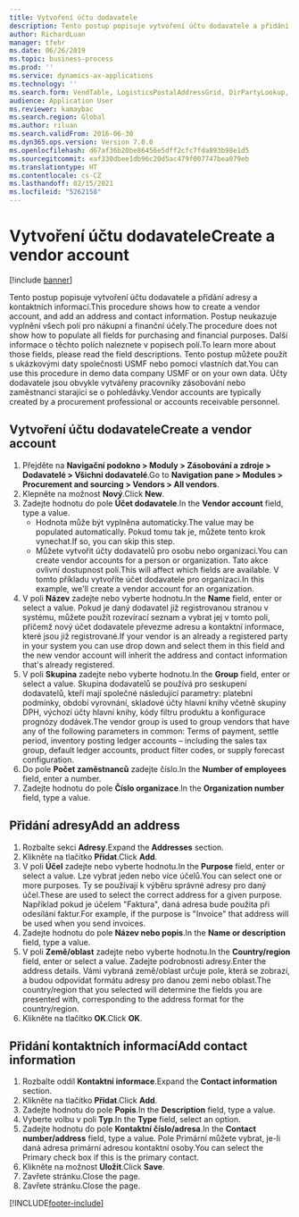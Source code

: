 ```yaml
---
title: Vytvoření účtu dodavatele
description: Tento postup popisuje vytvoření účtu dodavatele a přidání adresy a kontaktních informací.
author: RichardLuan
manager: tfehr
ms.date: 06/26/2019
ms.topic: business-process
ms.prod: ''
ms.service: dynamics-ax-applications
ms.technology: ''
ms.search.form: VendTable, LogisticsPostalAddressGrid, DirPartyLookup, LogisticsPostalAddress, SysLookupMultiSelectGrid, WHSFilterGenerallyAvail
audience: Application User
ms.reviewer: kamaybac
ms.search.region: Global
ms.author: riluan
ms.search.validFrom: 2016-06-30
ms.dyn365.ops.version: Version 7.0.0
ms.openlocfilehash: d67af36b20be86456e5dff2cfc7fda893b98e1d5
ms.sourcegitcommit: eaf330dbee1db96c20d5ac479f007747bea079eb
ms.translationtype: HT
ms.contentlocale: cs-CZ
ms.lasthandoff: 02/15/2021
ms.locfileid: "5262158"
---
```

# <a name="create-a-vendor-account"></a><span data-ttu-id="4fc42-103">Vytvoření účtu dodavatele</span><span class="sxs-lookup"><span data-stu-id="4fc42-103">Create a vendor account</span></span>

[!include [banner](../../includes/banner.md)]

<span data-ttu-id="4fc42-104">Tento postup popisuje vytvoření účtu dodavatele a přidání adresy a kontaktních informací.</span><span class="sxs-lookup"><span data-stu-id="4fc42-104">This procedure shows how to create a vendor account, and add an address and contact information.</span></span> <span data-ttu-id="4fc42-105">Postup neukazuje vyplnění všech polí pro nákupní a finanční účely.</span><span class="sxs-lookup"><span data-stu-id="4fc42-105">The procedure does not show how to populate all fields for purchasing and financial purposes.</span></span> <span data-ttu-id="4fc42-106">Další informace o těchto polích naleznete v popisech polí.</span><span class="sxs-lookup"><span data-stu-id="4fc42-106">To learn more about those fields, please read the field descriptions.</span></span> <span data-ttu-id="4fc42-107">Tento postup můžete použít s ukázkovými daty společnosti USMF nebo pomocí vlastních dat.</span><span class="sxs-lookup"><span data-stu-id="4fc42-107">You can use this procedure in demo data company USMF or on your own data.</span></span> <span data-ttu-id="4fc42-108">Účty dodavatele jsou obvykle vytvářeny pracovníky zásobování nebo zaměstnanci starající se o pohledávky.</span><span class="sxs-lookup"><span data-stu-id="4fc42-108">Vendor accounts are typically created by a procurement professional or accounts receivable personnel.</span></span>


## <a name="create-a-vendor-account"></a><span data-ttu-id="4fc42-109">Vytvoření účtu dodavatele</span><span class="sxs-lookup"><span data-stu-id="4fc42-109">Create a vendor account</span></span>
1. <span data-ttu-id="4fc42-110">Přejděte na **Navigační podokno > Moduly > Zásobování a zdroje > Dodavatelé > Všichni dodavatelé**.</span><span class="sxs-lookup"><span data-stu-id="4fc42-110">Go to **Navigation pane > Modules > Procurement and sourcing > Vendors > All vendors**.</span></span>
2. <span data-ttu-id="4fc42-111">Klepněte na možnost **Nový**.</span><span class="sxs-lookup"><span data-stu-id="4fc42-111">Click **New**.</span></span>
3. <span data-ttu-id="4fc42-112">Zadejte hodnotu do pole **Účet dodavatele**.</span><span class="sxs-lookup"><span data-stu-id="4fc42-112">In the **Vendor account** field, type a value.</span></span>
    - <span data-ttu-id="4fc42-113">Hodnota může být vyplněna automaticky.</span><span class="sxs-lookup"><span data-stu-id="4fc42-113">The value may be populated automatically.</span></span> <span data-ttu-id="4fc42-114">Pokud tomu tak je, můžete tento krok vynechat.</span><span class="sxs-lookup"><span data-stu-id="4fc42-114">If so, you can skip this step.</span></span>  
    - <span data-ttu-id="4fc42-115">Můžete vytvořit účty dodavatelů pro osobu nebo organizaci.</span><span class="sxs-lookup"><span data-stu-id="4fc42-115">You can create vendor accounts for a person or organization.</span></span> <span data-ttu-id="4fc42-116">Tato akce ovlivní dostupnost polí.</span><span class="sxs-lookup"><span data-stu-id="4fc42-116">This will affect which fields are available.</span></span> <span data-ttu-id="4fc42-117">V tomto příkladu vytvoříte účet dodavatele pro organizaci.</span><span class="sxs-lookup"><span data-stu-id="4fc42-117">In this example, we'll create a vendor account for an organization.</span></span>   
4. <span data-ttu-id="4fc42-118">V poli **Název** zadejte nebo vyberte hodnotu.</span><span class="sxs-lookup"><span data-stu-id="4fc42-118">In the **Name** field, enter or select a value.</span></span> <span data-ttu-id="4fc42-119">Pokud je daný dodavatel již registrovanou stranou v systému, můžete použít rozevírací seznam a vybrat jej v tomto poli, přičemž nový účet dodavatele převezme adresu a kontaktní informace, které jsou již registrované.</span><span class="sxs-lookup"><span data-stu-id="4fc42-119">If your vendor is an already a registered party in your system you can use drop down and select them in this field and the new vendor account will inherit the address and contact information that's already registered.</span></span>
5. <span data-ttu-id="4fc42-120">V poli **Skupina** zadejte nebo vyberte hodnotu.</span><span class="sxs-lookup"><span data-stu-id="4fc42-120">In the **Group** field, enter or select a value.</span></span> <span data-ttu-id="4fc42-121">Skupina dodavatelů se používá pro seskupení dodavatelů, kteří mají společné následující parametry: platební podmínky, období vyrovnání, skladové účty hlavní knihy včetně skupiny DPH, výchozí účty hlavní knihy, kódy filtru produktu a konfigurace prognózy dodávek.</span><span class="sxs-lookup"><span data-stu-id="4fc42-121">The vendor group is used to group vendors that have any of the following parameters in common: Terms of payment, settle period, inventory posting ledger accounts – including the sales tax group, default ledger accounts, product filter codes, or supply forecast configuration.</span></span>
6. <span data-ttu-id="4fc42-122">Do pole **Počet zaměstnanců** zadejte číslo.</span><span class="sxs-lookup"><span data-stu-id="4fc42-122">In the **Number of employees** field, enter a number.</span></span>
7. <span data-ttu-id="4fc42-123">Zadejte hodnotu do pole **Číslo organizace**.</span><span class="sxs-lookup"><span data-stu-id="4fc42-123">In the **Organization number** field, type a value.</span></span>

## <a name="add-an-address"></a><span data-ttu-id="4fc42-124">Přidání adresy</span><span class="sxs-lookup"><span data-stu-id="4fc42-124">Add an address</span></span>
1. <span data-ttu-id="4fc42-125">Rozbalte sekci **Adresy**.</span><span class="sxs-lookup"><span data-stu-id="4fc42-125">Expand the **Addresses** section.</span></span>
2. <span data-ttu-id="4fc42-126">Klikněte na tlačítko **Přidat**.</span><span class="sxs-lookup"><span data-stu-id="4fc42-126">Click **Add**.</span></span>
3. <span data-ttu-id="4fc42-127">V poli **Účel** zadejte nebo vyberte hodnotu.</span><span class="sxs-lookup"><span data-stu-id="4fc42-127">In the **Purpose** field, enter or select a value.</span></span> <span data-ttu-id="4fc42-128">Lze vybrat jeden nebo více účelů.</span><span class="sxs-lookup"><span data-stu-id="4fc42-128">You can select one or more purposes.</span></span> <span data-ttu-id="4fc42-129">Ty se používají k výběru správné adresy pro daný účel.</span><span class="sxs-lookup"><span data-stu-id="4fc42-129">These are used to select the correct address for a given purpose.</span></span> <span data-ttu-id="4fc42-130">Například pokud je účelem "Faktura", daná adresa bude použita při odesílání faktur.</span><span class="sxs-lookup"><span data-stu-id="4fc42-130">For example, if the purpose is "Invoice" that address will be used when you send invoices.</span></span>
4. <span data-ttu-id="4fc42-131">Zadejte hodnotu do pole **Název nebo popis**.</span><span class="sxs-lookup"><span data-stu-id="4fc42-131">In the **Name or description** field, type a value.</span></span>
5. <span data-ttu-id="4fc42-132">V poli **Země/oblast** zadejte nebo vyberte hodnotu.</span><span class="sxs-lookup"><span data-stu-id="4fc42-132">In the **Country/region** field, enter or select a value.</span></span> <span data-ttu-id="4fc42-133">Zadejte podrobnosti adresy.</span><span class="sxs-lookup"><span data-stu-id="4fc42-133">Enter the address details.</span></span> <span data-ttu-id="4fc42-134">Vámi vybraná země/oblast určuje pole, která se zobrazí, a budou odpovídat formátu adresy pro danou zemi nebo oblast.</span><span class="sxs-lookup"><span data-stu-id="4fc42-134">The country/region that you selected will determine the fields you are presented with, corresponding to the address format for the country/region.</span></span> 
6. <span data-ttu-id="4fc42-135">Klikněte na tlačítko **OK**.</span><span class="sxs-lookup"><span data-stu-id="4fc42-135">Click **OK**.</span></span>

## <a name="add-contact-information"></a><span data-ttu-id="4fc42-136">Přidání kontaktních informací</span><span class="sxs-lookup"><span data-stu-id="4fc42-136">Add contact information</span></span>
1. <span data-ttu-id="4fc42-137">Rozbalte oddíl **Kontaktní informace**.</span><span class="sxs-lookup"><span data-stu-id="4fc42-137">Expand the **Contact information** section.</span></span>
2. <span data-ttu-id="4fc42-138">Klikněte na tlačítko **Přidat**.</span><span class="sxs-lookup"><span data-stu-id="4fc42-138">Click **Add**.</span></span>
3. <span data-ttu-id="4fc42-139">Zadejte hodnotu do pole **Popis**.</span><span class="sxs-lookup"><span data-stu-id="4fc42-139">In the **Description** field, type a value.</span></span>
4. <span data-ttu-id="4fc42-140">Vyberte volbu v poli **Typ**.</span><span class="sxs-lookup"><span data-stu-id="4fc42-140">In the **Type** field, select an option.</span></span>
5. <span data-ttu-id="4fc42-141">Zadejte hodnotu do pole **Kontaktní číslo/adresa**.</span><span class="sxs-lookup"><span data-stu-id="4fc42-141">In the **Contact number/address** field, type a value.</span></span> <span data-ttu-id="4fc42-142">Pole Primární můžete vybrat, je-li daná adresa primární adresou kontaktní osoby.</span><span class="sxs-lookup"><span data-stu-id="4fc42-142">You can select the Primary check box if this is the primary contact.</span></span>  
6. <span data-ttu-id="4fc42-143">Klikněte na možnost **Uložit**.</span><span class="sxs-lookup"><span data-stu-id="4fc42-143">Click **Save**.</span></span>
7. <span data-ttu-id="4fc42-144">Zavřete stránku.</span><span class="sxs-lookup"><span data-stu-id="4fc42-144">Close the page.</span></span>
8. <span data-ttu-id="4fc42-145">Zavřete stránku.</span><span class="sxs-lookup"><span data-stu-id="4fc42-145">Close the page.</span></span>



[!INCLUDE[footer-include](../../../includes/footer-banner.md)]